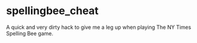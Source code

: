 # spellingbee_cheat
A quick and very dirty hack to give me a leg up when playing The NY Times Spelling Bee game.
